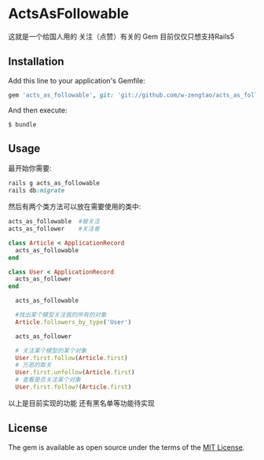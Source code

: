 # ActsAsFollowable

这就是一个给国人用的 关注（点赞）有关的 Gem 目前仅仅只想支持Rails5

## Installation

Add this line to your application's Gemfile:

```ruby
gem 'acts_as_followable', git: 'git://github.com/w-zengtao/acts_as_followable.git'
```

And then execute:

    $ bundle

## Usage

最开始你需要:
```ruby
rails g acts_as_followable
rails db:migrate
```

然后有两个类方法可以放在需要使用的类中:
```ruby
acts_as_followable  #被关注
acts_as_follower    #关注者

class Article < ApplicationRecord
  acts_as_followable
end

class User < ApplicationRecord
  acts_as_follower
end
```

```ruby
  acts_as_followable

  #找出某个模型关注我的所有的对象
  Article.followers_by_type('User')
```

```ruby
  acts_as_follower

  # 关注某个模型的某个对象
  User.first.follow(Article.first)
  # 万恶的取关
  User.first.unfollow(Article.first)
  # 查看是否关注某个对象
  User.first.follow?(Article.first)
```
以上是目前实现的功能 还有黑名单等功能待实现
## License

The gem is available as open source under the terms of the [MIT License](http://opensource.org/licenses/MIT).
